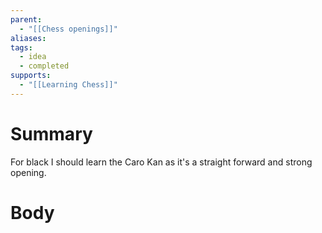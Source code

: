 ```yaml
---
parent:
  - "[[Chess openings]]"
aliases: 
tags:
  - idea
  - completed
supports:
  - "[[Learning Chess]]"
---
```

# Summary 
For black I should learn the Caro Kan as it's a straight forward and strong opening. 
# Body

